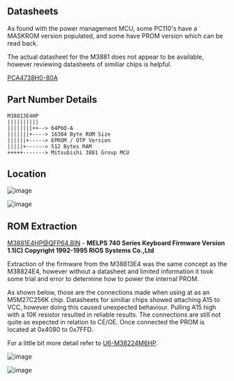 ## Datasheets ##

As found with the  power management MCU,  some PC110's  have a MASKROM version populated,  and some have PROM version which can be read back.

The actual datasheet for the M3881   does not appear to be available,  however reviewing datasheets of similiar chips is helpful.

[PCA4738H0-80A](/Components/U6-M38224M6HP/PCA4738H.pdf)


## Part Number Details ##
```
M38813E4HP
||||||||||
||||||||++--> 64P6Q-A
|||||||+----> 16384 Byte ROM Size 
||||||+-----> EPROM / OTP Version
|||||+------> 512 Bytes RAM
+++++-------> Mitsubishi 3881 Group MCU
```

## Location ##

![image](https://github.com/user-attachments/assets/75d7d57d-3b6d-42b6-a599-fa1e0b315e55)

![image](https://github.com/user-attachments/assets/18fbbbcb-55ce-4dbd-80cf-8aaa6c8dd9de)

## ROM Extraction ##

[M3881E4HP@QFP64.BIN](/Flash/M38813E4HP/M38813E4HP@QFP64.bin) - **MELPS 740 Series Keyboard Firmware Version 1.1(C) Copyright 1992-1995 RIOS Systems Co.,Ltd**

Extraction of the firmware from the M38813E4 was the same concept as the M38824E4,  however without a datasheet and limited information it took some trial and error to determine how to power the internal PROM.

As shown below, those are the connections made when using at as an M5M27C256K chip.    Datasheets for similiar  chips showed attaching A15 to VCC, however doing this caused unexpected behaviour.   Pulling A15 high with a 10K resistor resulted in reliable results.  The connections are still not quite as expected in relation to CE/OE.    Once connected the PROM is located at 0x4080 to 0x7FFD.

For a little bit more detail refer to [U6-M38224M6HP](/Components/U6-M38224M6HP/).

![image](https://github.com/user-attachments/assets/b446d97c-5ab2-43ac-837a-550ea7de3277)

![image](https://github.com/user-attachments/assets/b918c431-c520-4f86-8f6d-f8bbc8276454)




